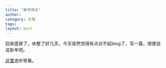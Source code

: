 ```yaml
---
title: "新年快乐"
author:
category: 实事
tags: 
layout: post
---
```

回来感冒了，休整了好几天，今天突然觉得有点对不起blog了，写一篇，顺便说说新年吧。

<a href="http://www.francaisblog.com.cn/node/527">这里</a>连听带看。

